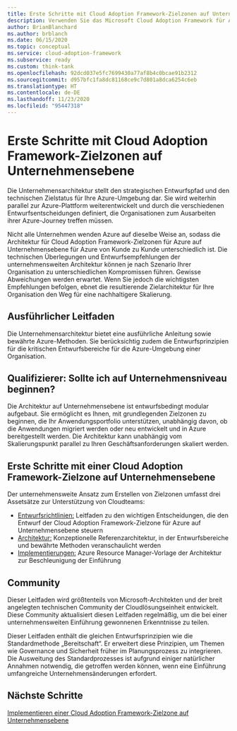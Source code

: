 ```yaml
---
title: Erste Schritte mit Cloud Adoption Framework-Zielzonen auf Unternehmensebene
description: Verwenden Sie das Microsoft Cloud Adoption Framework für Azure für die ersten Schritte mit CAF-Zielzonen auf Unternehmensebene.
author: BrianBlanchard
ms.author: brblanch
ms.date: 06/15/2020
ms.topic: conceptual
ms.service: cloud-adoption-framework
ms.subservice: ready
ms.custom: think-tank
ms.openlocfilehash: 92dcd037e5fc7699430a77af8b4c0bcae91b2312
ms.sourcegitcommit: d957bfc1fa8dc81168ce9c7d801a8dca6254c6eb
ms.translationtype: HT
ms.contentlocale: de-DE
ms.lasthandoff: 11/23/2020
ms.locfileid: "95447318"
---
```

# <a name="start-with-cloud-adoption-framework-enterprise-scale-landing-zones"></a>Erste Schritte mit Cloud Adoption Framework-Zielzonen auf Unternehmensebene

Die Unternehmensarchitektur stellt den strategischen Entwurfspfad und den technischen Zielstatus für Ihre Azure-Umgebung dar. Sie wird weiterhin parallel zur Azure-Plattform weiterentwickelt und durch die verschiedenen Entwurfsentscheidungen definiert, die Organisationen zum Ausarbeiten ihrer Azure-Journey treffen müssen.

Nicht alle Unternehmen wenden Azure auf dieselbe Weise an, sodass die Architektur für Cloud Adoption Framework-Zielzonen für Azure auf Unternehmensebene für Azure von Kunde zu Kunde unterschiedlich ist. Die technischen Überlegungen und Entwurfsempfehlungen der unternehmensweiten Architektur können je nach Szenario Ihrer Organisation zu unterschiedlichen Kompromissen führen. Gewisse Abweichungen werden erwartet. Wenn Sie jedoch die wichtigsten Empfehlungen befolgen, ebnet die resultierende Zielarchitektur für Ihre Organisation den Weg für eine nachhaltigere Skalierung.

## <a name="prescriptive-guidance"></a>Ausführlicher Leitfaden

Die Unternehmensarchitektur bietet eine ausführliche Anleitung sowie bewährte Azure-Methoden. Sie berücksichtig zudem die Entwurfsprinzipien für die kritischen Entwurfsbereiche für die Azure-Umgebung einer Organisation.

## <a name="qualifiers-should-i-start-with-enterprise-scale"></a>Qualifizierer: Sollte ich auf Unternehmensniveau beginnen?

Die Architektur auf Unternehmensebene ist entwurfsbedingt modular aufgebaut. Sie ermöglicht es Ihnen, mit grundlegenden Zielzonen zu beginnen, die Ihr Anwendungsportfolio unterstützen, unabhängig davon, ob die Anwendungen migriert werden oder neu entwickelt und in Azure bereitgestellt werden. Die Architektur kann unabhängig vom Skalierungspunkt parallel zu Ihren Geschäftsanforderungen skaliert werden.

## <a name="start-with-a-cloud-adoption-framework-enterprise-scale-landing-zone"></a>Erste Schritte mit einer Cloud Adoption Framework-Zielzone auf Unternehmensebene

Der unternehmensweite Ansatz zum Erstellen von Zielzonen umfasst drei Assetsätze zur Unterstützung von Cloudteams:

- [Entwurfsrichtlinien:](./design-guidelines.md) Leitfaden zu den wichtigen Entscheidungen, die den Entwurf der Cloud Adoption Framework-Zielzone für Azure auf Unternehmensebene steuern
- [Architektur:](./architecture.md) Konzeptionelle Referenzarchitektur, in der Entwurfsbereiche und bewährte Methoden veranschaulicht werden
- [Implementierungen:](./implementation.md) Azure Resource Manager-Vorlage der Architektur zur Beschleunigung der Einführung

<!-- TODO: Reinstate once template.md is ready.
- [Template](./template.md): A documentation template to quickly capture decisions and any deviation from the suggested architecture or implementation.
-->

## <a name="community"></a>Community

<!-- docutune:ignore "Cloud Solutions Unit" -->

Dieser Leitfaden wird größtenteils von Microsoft-Architekten und der breit angelegten technischen Community der Cloudlösungseinheit entwickelt. Diese Community aktualisiert diesen Leitfaden regelmäßig, um die bei einer unternehmensweiten Einführung gewonnenen Erkenntnisse zu teilen.

Dieser Leitfaden enthält die gleichen Entwurfsprinzipien wie die Standardmethode „Bereitschaft“. Er erweitert diese Prinzipien, um Themen wie Governance und Sicherheit früher im Planungsprozess zu integrieren. Die Ausweitung des Standardprozesses ist aufgrund einiger natürlicher Annahmen notwendig, die getroffen werden können, wenn eine Einführung umfangreiche Unternehmensänderungen erfordert.

## <a name="next-steps"></a>Nächste Schritte

[Implementieren einer Cloud Adoption Framework-Zielzone auf Unternehmensebene](./implementation.md)
